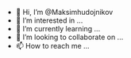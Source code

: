 - 👋 Hi, I’m @Maksimhudojnikov
- 👀 I’m interested in ...
- 🌱 I’m currently learning ...
- 💞️ I’m looking to collaborate on ...
- 📫 How to reach me ...

<!---
Maksimhudojnikov/Maksimhudojnikov is a ✨ special ✨ repository because its `README.md` (this file) appears on your GitHub profile.
You can click the Preview link to take a look at your changes.
--->
